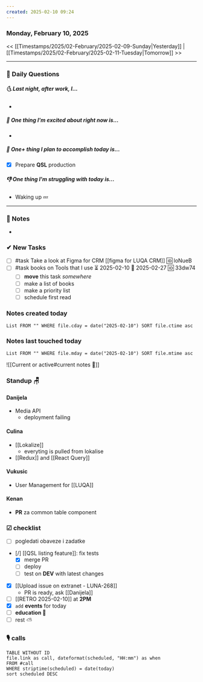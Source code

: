 ```yaml
---
created: 2025-02-10 09:24
---
```

### Monday, February 10, 2025

<< [[Timestamps/2025/02-February/2025-02-09-Sunday|Yesterday]] | [[Timestamps/2025/02-February/2025-02-11-Tuesday|Tomorrow]] >>

---
### 📅 Daily Questions
##### 🌜 **Last night, after work, I...**
- 

##### 🙌 **One thing I'm excited about right now is...**
- 

##### 🚀 **One+ thing I plan to accomplish today is...**
- [x] Prepare **QSL** production

##### 👎 **One thing I'm struggling with today is...**
- Waking up 💤

---
### 📝 Notes
- 
### ✔ New Tasks
- [ ] #task Take a look at Figma for CRM [[figma for LUQA CRM]] 🆔 loNueB
- [ ] #task books on Tools that I use ⏳ 2025-02-10 📅 2025-02-27 🆔 33dw74
	- [ ] **move** this task *somewhere*
	- [ ] make a list of books
	- [ ] make a priority list
	- [ ] schedule first read
### Notes created today
```dataview
List FROM "" WHERE file.cday = date("2025-02-10") SORT file.ctime asc
```

### Notes last touched today
```dataview
List FROM "" WHERE file.mday = date("2025-02-10") SORT file.mtime asc
`````

![[Current or active#current notes 📓]]

### Standup 🪑

#### Danijela
- Media API
	- deployment failing
#### Culina
- [[Lokalize]]
	- everyting is pulled from lokalise
- [[Redux]] and [[React Query]]
#### Vukusic
- User Management for [[LUQA]]
#### Kenan
- **PR** za common table component
### ☑ checklist
- [ ] pogledati  obaveze i zadatke
- [/] [[QSL listing feature]]: fix tests
	- [x] merge PR
	- [ ] deploy
	- [ ] test on **DEV** with latest changes
- [x] [[Upload issue on extranet - LUNA-268]]
	- PR is ready, ask [[Danijela]]
- [ ] [[RETRO 2025-02-10]] at **2PM**
- [x] `add` **events** for today
- [ ] **education 🎒**
- [ ] rest ⛅

### 🎙 calls

```dataview
TABLE WITHOUT ID
file.link as call, dateformat(scheduled, "HH:mm") as when
FROM #call
WHERE striptime(scheduled) = date(today)
sort scheduled DESC
```
